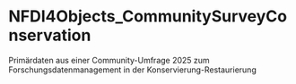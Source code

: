 # NFDI4Objects_CommunitySurveyConservation
Primärdaten aus einer Community-Umfrage 2025 zum Forschungsdatenmanagement in der Konservierung-Restaurierung
